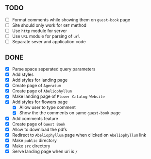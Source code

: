## TODO

- [ ] Format comments while showing them on `guest-book` page
- [ ] Site should only work for `GET` method
- [ ] Use `http` module for server
- [ ] Use `URL` module for parsing of `url`
- [ ] Separate sever and application code

## DONE
- [x] Parse space seperated query parameters
- [x] Add styles
- [x] Add styles for landing page
- [x] Create page of `Ageratum`
- [x] Create page of `Abeliophyllum`
- [x] Make landing page of `Flower Catalog Website`
- [x] Add styles for flowers page
  - [x] Allow user to type comment
  - [x] Show the the comments on same `guest-book` page
- [x] Add comments feature 
- [x] Create page of `Guest Book`
- [x] Allow to download the pdfs
- [x] Redirect to `Abeliophyllum` page when clicked on `Abeliophyllum` link
- [x] Make `public` directory
- [x] Make `src` directory
- [x] Serve landing page when uri is `/`
